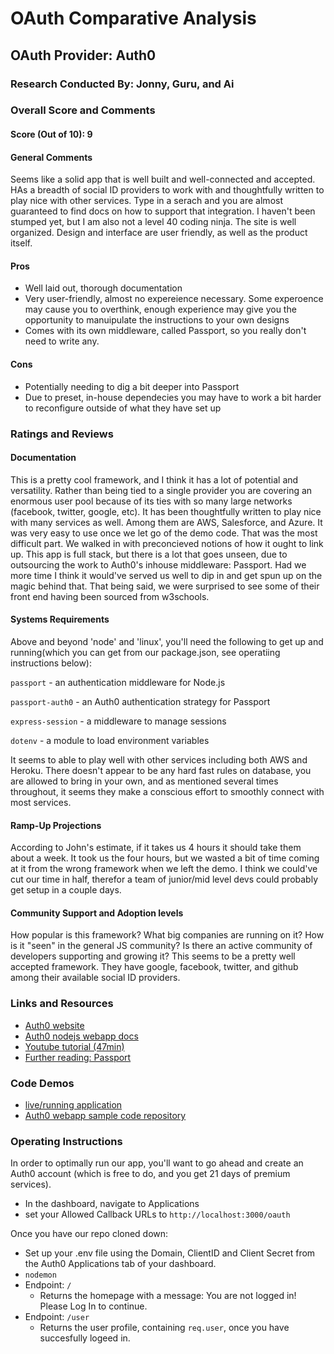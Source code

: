 # OAuth Comparative Analysis

## OAuth Provider: Auth0

### Research Conducted By: Jonny, Guru, and Ai

### Overall Score and Comments
#### Score (Out of 10): 9
#### General Comments
Seems like a solid app that is well built and well-connected and accepted. HAs a breadth of social ID providers to work with and thoughtfully written to play nice with other services. Type in a serach and you are almost guaranteed to find docs on how to support that integration. I haven't been stumped yet, but I am also not a level 40 coding ninja.
The site is well organized. Design and interface are user friendly, as well as the product itself.

#### Pros
* Well laid out, thorough documentation
* Very user-friendly, almost no expereience necessary. Some experoence may cause you to overthink, enough experience may give you the opportunity to manuipulate the instructions to your own designs
* Comes with its own middleware, called Passport, so you really don't need to write any.

#### Cons
* Potentially needing to dig a bit deeper into Passport
* Due to preset, in-house dependecies you may have to work a bit harder to reconfigure outside of what they have set up

### Ratings and Reviews
#### Documentation
This is a pretty cool framework, and I think it has a lot of potential and versatility. Rather than being tied to a single provider you are covering an enormous user pool because of its ties with so many large networks (facebook, twitter, google, etc). It has been thoughtfully written to play nice with many services as well. Among them are AWS, Salesforce, and Azure. 
It was very easy to use once we let go of the demo code. That was the most difficult part. We walked in with preconcieved notions of how it ought to link up. 
This app is full stack, but there is a lot that goes unseen, due to outsourcing the work to Auth0's inhouse middleware: Passport. Had we more time I think it would've served us well to dip in and get spun up on the magic behind that. That being said, we were surprised to see some of their front end having been sourced from w3schools. 

#### Systems Requirements
Above and beyond 'node' and 'linux', you'll need the following to get up and running(which you can get from our package.json, see operatiing instructions below):

`passport` - an authentication middleware for Node.js

`passport-auth0` - an Auth0 authentication strategy for Passport

`express-session` - a middleware to manage sessions

`dotenv` - a module to load environment variables 

It seems to able to play well with other services including both AWS and Heroku. There doesn't appear to be any hard fast rules on database, you are allowed to bring in your own, and as mentioned several times throughout, it seems they make a conscious effort to smoothly connect with most services.

#### Ramp-Up Projections
According to John's estimate, if it takes us 4 hours it should take them about a week. It took us the four hours, but we wasted a bit of time coming at it from the wrong framework when we left the demo. I think we could've cut our time in half, therefor a team of junior/mid level devs could probably get setup in a couple days.

#### Community Support and Adoption levels
How popular is this framework? What big companies are running on it? How is it "seen" in the general JS community?  Is there an active community of developers supporting and growing it?
This seems to be a pretty well accepted framework. They have google, facebook, twitter, and github among their available social ID providers.

### Links and Resources
* [Auth0 website](https://auth0.com/)
* [Auth0 nodejs webapp docs](https://auth0.com/docs/quickstart/webapp/nodejs)
* [Youtube tutorial (47min)](https://www.youtube.com/watch?v=SJl5THmcQik)
* [Further reading: Passport](http://www.passportjs.org/docs/)

### Code Demos
* [live/running application](https://oauthlegends-apm.herokuapp.com/)
* [Auth0 webapp sample code repository](https://github.com/auth0-samples/auth0-nodejs-webapp-sample/tree/master/01-Login)

### Operating Instructions
In order to optimally run our app, you'll want to go ahead and create an Auth0 account (which is free to do, and you get 21 days of premium services). 
* In the dashboard, navigate to Applications
* set your Allowed Callback URLs to `http://localhost:3000/oauth`

Once you have our repo cloned down:
* Set up your .env file using the Domain, ClientID and Client Secret from the Auth0 Applications tab of your dashboard.
* `nodemon`
* Endpoint: `/`
  * Returns the homepage with a message: You are not logged in! Please Log In to continue.
* Endpoint: `/user`
  * Returns the user profile, containing `req.user`, once you have succesfully logeed in.
